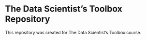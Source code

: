 # The Data Scientist’s Toolbox Repository
This repository was created for The Data Scientist’s Toolbox course.
